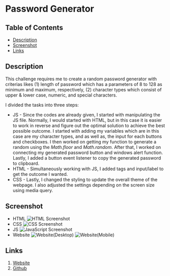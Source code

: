 # Password Generator

## Table of Contents

* [Description](#description)
* [Screenshot](#screenshot)
* [Links](#links)

## Description
This challenge requires me to create a random password generator with criterias likes (1) length of password which has a parameters of 8 to 128 as minimum and maximum, respectively, (2) character types which consist of upper & lower case, numeric, and special characters.

I divided the tasks into three steps:
* JS - Since the codes are already given, I started with manipulating the JS file. Normally, I would started with HTML, but in this case it is easier to work in reverse and figure out the optimal solution to achieve the best possible outcome. I started with adding my variables which are in this case are my character types, and as well as, the input for each buttons and checkboxes. I then worked on getting my function to generate a random using the *Math.floor* and *Math.random*. After that, I worked on connecting my generated password button and windows alert function. Lastly, I added a button event listener to copy the generated password to clipboard. 
* HTML - Simultaneously working with JS, I added tags and input/label to get the outcome I wanted.
* CSS - Lastly, I changed the styling to update the overall theme of the webpage. I also adjusted the settings depending on the screen size using media query.  

## Screenshot
- HTML
![HTML Screenshot](./assets/Images/HTML%20Screentshot.png)
- CSS
![CSS Screenshot](./assets/Images/CSS%20Screenshot.png)
- JS
![JavaScript Screenshot](./assets/Images/JS%20Screentshot.png)
- Website
![Website(Desktop)](./assets/Images/Desktop%20Screenshot.png)
![Website(Mobile)](./assets/Images/Mobile%20Screenshot.jpeg)

## Links
1. [Website](https://mlcundayag.github.io/password-generator/)
2. [Github](https://github.com/mlcundayag/password-generator)
